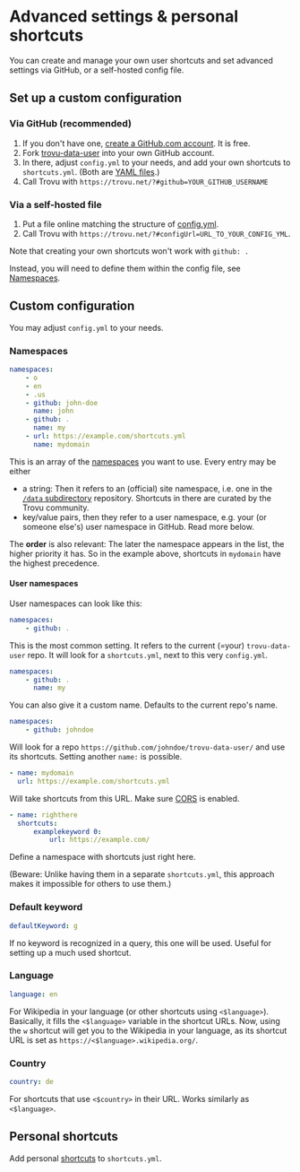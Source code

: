 # Advanced settings & personal shortcuts

You can create and manage your own user shortcuts and set advanced settings via GitHub, or a self-hosted config file.

## Set up a custom configuration

### Via GitHub (recommended)

1. If you don't have one, [create a GitHub.com account](https://github.com/signup). It is free.
1. Fork [trovu-data-user](https://github.com/trovu/trovu-data-user) into your own GitHub account.
1. In there, adjust `config.yml` to your needs, and add your own shortcuts to `shortcuts.yml`. (Both are [YAML files](https://en.wikipedia.org/wiki/YAML).)
1. Call Trovu with `https://trovu.net/?#github=YOUR_GITHUB_USERNAME`

### Via a self-hosted file

1. Put a file online matching the structure of [config.yml](https://github.com/trovu/trovu-data-user/blob/master/config.yml).
1. Call Trovu with `https://trovu.net/?#configUrl=URL_TO_YOUR_CONFIG_YML`.

Note that creating your own shortcuts won't work with `github: .`

Instead, you will need to define them within the config file, see [Namespaces](#namespaces).

## Custom configuration

You may adjust `config.yml` to your needs.

### Namespaces

```yaml
namespaces:
    - o
    - en
    - .us
    - github: john-doe
      name: john
    - github: .
      name: my
    - url: https://example.com/shortcuts.yml
      name: mydomain
```

This is an array of the [namespaces](../shortcuts/namespaces.md) you want to use. Every entry may be either

-   a string: Then it refers to an (official) site namespace, i.e. one in the [`/data` subdirectory](https://github.com/trovu/trovu/tree/master/data/) repository. Shortcuts in there are curated by the Trovu community.
-   key/value pairs, then they refer to a user namespace, e.g. your (or someone else's) user namespace in GitHub. Read more below.

The **order** is also relevant: The later the namespace appears in the list, the higher priority it has. So in the example above, shortcuts in `mydomain` have the highest precedence.

#### User namespaces

User namespaces can look like this:

```yaml
namespaces:
    - github: .
```

This is the most common setting. It refers to the current (=your) `trovu-data-user` repo. It will look for a `shortcuts.yml`, next to this very `config.yml`.

```yaml
namespaces:
    - github: .
      name: my
```

You can also give it a custom name. Defaults to the current repo's name.

```yaml
namespaces:
    - github: johndoe
```

Will look for a repo `https://github.com/johndoe/trovu-data-user/` and use its shortcuts. Setting another `name:` is possible.

```yaml
- name: mydomain
  url: https://example.com/shortcuts.yml
```

Will take shortcuts from this URL. Make sure [CORS](https://en.wikipedia.org/wiki/Cross-origin_resource_sharing) is enabled.

```yaml
- name: righthere
  shortcuts:
      examplekeyword 0:
          url: https://example.com/
```

Define a namespace with shortcuts just right here.

(Beware: Unlike having them in a separate `shortcuts.yml`, this approach makes it impossible for others to use them.)

### Default keyword

```yaml
defaultKeyword: g
```

If no keyword is recognized in a query, this one will be used. Useful for setting up a much used shortcut.

### Language

```yaml
language: en
```

For Wikipedia in your language (or other shortcuts using `<$language>`). Basically, it fills the `<$language>` variable in the shortcut URLs. Now, using the `w` shortcut will get you to the Wikipedia in your language, as its shortcut URL is set as `https://<$language>.wikipedia.org/`.

### Country

```yaml
country: de
```

For shortcuts that use `<$country>` in their URL. Works similarly as `<$language>`.

## Personal shortcuts

Add personal [shortcuts](../shortcuts/index.md) to `shortcuts.yml`.
